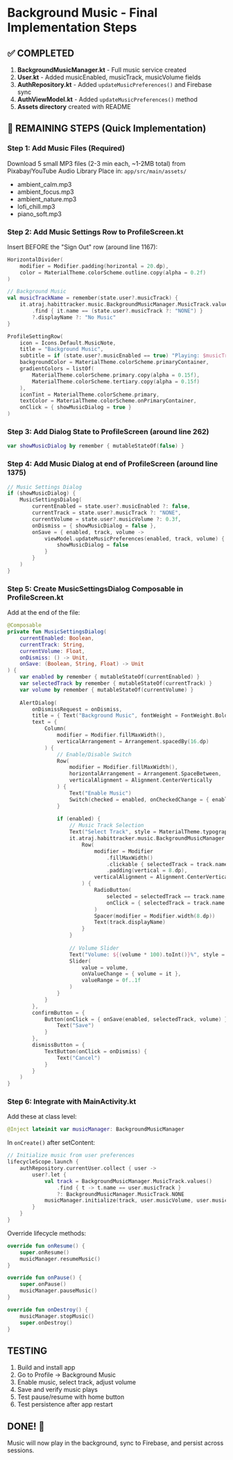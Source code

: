 # Background Music - Final Implementation Steps

## ✅ COMPLETED
1. **BackgroundMusicManager.kt** - Full music service created
2. **User.kt** - Added musicEnabled, musicTrack, musicVolume fields
3. **AuthRepository.kt** - Added `updateMusicPreferences()` and Firebase sync
4. **AuthViewModel.kt** - Added `updateMusicPreferences()` method
5. **Assets directory** created with README

## 🔨 REMAINING STEPS (Quick Implementation)

### Step 1: Add Music Files (Required)
Download 5 small MP3 files (2-3 min each, ~1-2MB total) from Pixabay/YouTube Audio Library
Place in: `app/src/main/assets/`
- ambient_calm.mp3
- ambient_focus.mp3  
- ambient_nature.mp3
- lofi_chill.mp3
- piano_soft.mp3

### Step 2: Add Music Settings Row to ProfileScreen.kt
Insert BEFORE the "Sign Out" row (around line 1167):

```kotlin
HorizontalDivider(
    modifier = Modifier.padding(horizontal = 20.dp),
    color = MaterialTheme.colorScheme.outline.copy(alpha = 0.2f)
)

// Background Music
val musicTrackName = remember(state.user?.musicTrack) {
    it.atraj.habittracker.music.BackgroundMusicManager.MusicTrack.values()
        .find { it.name == (state.user?.musicTrack ?: "NONE") }
        ?.displayName ?: "No Music"
}

ProfileSettingRow(
    icon = Icons.Default.MusicNote,
    title = "Background Music",
    subtitle = if (state.user?.musicEnabled == true) "Playing: $musicTrackName" else "Disabled",
    backgroundColor = MaterialTheme.colorScheme.primaryContainer,
    gradientColors = listOf(
        MaterialTheme.colorScheme.primary.copy(alpha = 0.15f),
        MaterialTheme.colorScheme.tertiary.copy(alpha = 0.15f)
    ),
    iconTint = MaterialTheme.colorScheme.primary,
    textColor = MaterialTheme.colorScheme.onPrimaryContainer,
    onClick = { showMusicDialog = true }
)
```

### Step 3: Add Dialog State to ProfileScreen (around line 262)
```kotlin
var showMusicDialog by remember { mutableStateOf(false) }
```

### Step 4: Add Music Dialog at end of ProfileScreen (around line 1375)
```kotlin
// Music Settings Dialog
if (showMusicDialog) {
    MusicSettingsDialog(
        currentEnabled = state.user?.musicEnabled ?: false,
        currentTrack = state.user?.musicTrack ?: "NONE",
        currentVolume = state.user?.musicVolume ?: 0.3f,
        onDismiss = { showMusicDialog = false },
        onSave = { enabled, track, volume ->
            viewModel.updateMusicPreferences(enabled, track, volume) {
                showMusicDialog = false
            }
        }
    )
}
```

### Step 5: Create MusicSettingsDialog Composable in ProfileScreen.kt
Add at the end of the file:

```kotlin
@Composable
private fun MusicSettingsDialog(
    currentEnabled: Boolean,
    currentTrack: String,
    currentVolume: Float,
    onDismiss: () -> Unit,
    onSave: (Boolean, String, Float) -> Unit
) {
    var enabled by remember { mutableStateOf(currentEnabled) }
    var selectedTrack by remember { mutableStateOf(currentTrack) }
    var volume by remember { mutableStateOf(currentVolume) }
    
    AlertDialog(
        onDismissRequest = onDismiss,
        title = { Text("Background Music", fontWeight = FontWeight.Bold) },
        text = {
            Column(
                modifier = Modifier.fillMaxWidth(),
                verticalArrangement = Arrangement.spacedBy(16.dp)
            ) {
                // Enable/Disable Switch
                Row(
                    modifier = Modifier.fillMaxWidth(),
                    horizontalArrangement = Arrangement.SpaceBetween,
                    verticalAlignment = Alignment.CenterVertically
                ) {
                    Text("Enable Music")
                    Switch(checked = enabled, onCheckedChange = { enabled = it })
                }
                
                if (enabled) {
                    // Music Track Selection
                    Text("Select Track", style = MaterialTheme.typography.labelLarge)
                    it.atraj.habittracker.music.BackgroundMusicManager.MusicTrack.values().forEach { track ->
                        Row(
                            modifier = Modifier
                                .fillMaxWidth()
                                .clickable { selectedTrack = track.name }
                                .padding(vertical = 8.dp),
                            verticalAlignment = Alignment.CenterVertically
                        ) {
                            RadioButton(
                                selected = selectedTrack == track.name,
                                onClick = { selectedTrack = track.name }
                            )
                            Spacer(modifier = Modifier.width(8.dp))
                            Text(track.displayName)
                        }
                    }
                    
                    // Volume Slider
                    Text("Volume: ${(volume * 100).toInt()}%", style = MaterialTheme.typography.labelLarge)
                    Slider(
                        value = volume,
                        onValueChange = { volume = it },
                        valueRange = 0f..1f
                    )
                }
            }
        },
        confirmButton = {
            Button(onClick = { onSave(enabled, selectedTrack, volume) }) {
                Text("Save")
            }
        },
        dismissButton = {
            TextButton(onClick = onDismiss) {
                Text("Cancel")
            }
        }
    )
}
```

### Step 6: Integrate with MainActivity.kt
Add these at class level:

```kotlin
@Inject lateinit var musicManager: BackgroundMusicManager
```

In `onCreate()` after setContent:
```kotlin
// Initialize music from user preferences
lifecycleScope.launch {
    authRepository.currentUser.collect { user ->
        user?.let {
            val track = BackgroundMusicManager.MusicTrack.values()
                .find { t -> t.name == user.musicTrack } 
                ?: BackgroundMusicManager.MusicTrack.NONE
            musicManager.initialize(track, user.musicVolume, user.musicEnabled)
        }
    }
}
```

Override lifecycle methods:
```kotlin
override fun onResume() {
    super.onResume()
    musicManager.resumeMusic()
}

override fun onPause() {
    super.onPause()
    musicManager.pauseMusic()
}

override fun onDestroy() {
    musicManager.stopMusic()
    super.onDestroy()
}
```

## TESTING
1. Build and install app
2. Go to Profile → Background Music
3. Enable music, select track, adjust volume
4. Save and verify music plays
5. Test pause/resume with home button
6. Test persistence after app restart

## DONE! 🎵
Music will now play in the background, sync to Firebase, and persist across sessions.
